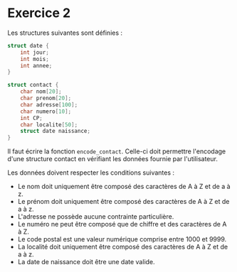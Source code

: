 # Exercice 2

Les structures suivantes sont définies :

```c 
struct date {
	int jour;
	int mois;
	int annee;
}

struct contact {
	char nom[20];
	char prenom[20];
	char adresse[100];
	char numero[10];
	int CP;
	char localite[50];
	struct date naissance;
}
```

Il faut écrire la fonction `encode_contact`. Celle-ci doit permettre l'encodage d'une structure contact en vérifiant les données fournie par l'utilisateur.

Les données doivent respecter les conditions suivantes :
- Le nom doit uniquement être composé des caractères de A à Z et de a à z.
- Le prénom doit uniquement être composé des caractères de A à Z et de a à z.
- L'adresse ne possède aucune contrainte particulière.
- Le numéro ne peut être composé que de chiffre et des caractères de A à Z.
- Le code postal est une valeur numérique comprise entre 1000 et 9999.
- La localité doit uniquement être composé des caractères de A à Z et de a à z.
- La date de naissance doit être une date valide.